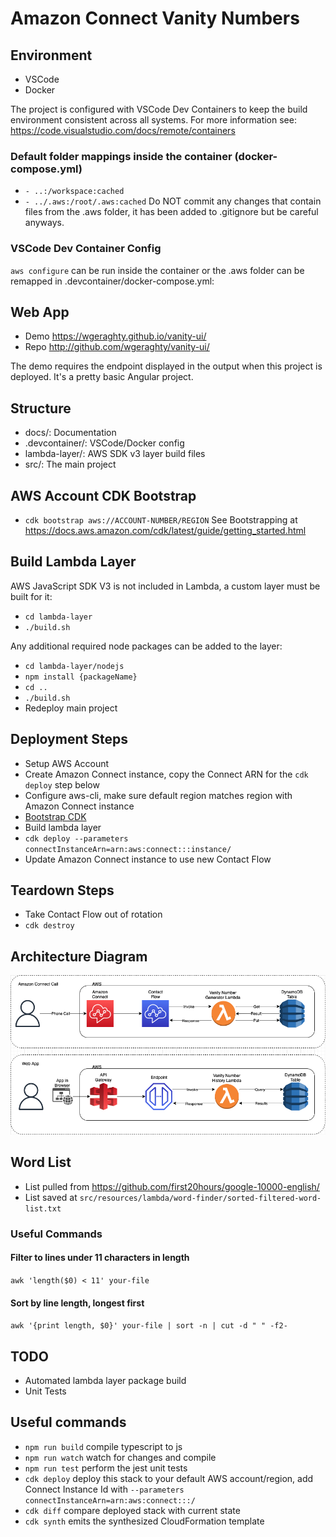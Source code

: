 # Amazon Connect Vanity Numbers
## Environment
  * VSCode
  * Docker

  The project is configured with VSCode Dev Containers to keep the build environment consistent across all systems.
  For more information see: https://code.visualstudio.com/docs/remote/containers

### Default folder mappings inside the container (docker-compose.yml)
  * `- ..:/workspace:cached`
  * `- ../.aws:/root/.aws:cached`
  Do NOT commit any changes that contain files from the .aws folder, it has been added to .gitignore but be careful anyways.

### VSCode Dev Container Config
  `aws configure` can be run inside the container or the .aws folder can be remapped in .devcontainer/docker-compose.yml:

## Web App

* Demo https://wgeraghty.github.io/vanity-ui/
* Repo http://github.com/wgeraghty/vanity-ui/

The demo requires the endpoint displayed in the output when this project is deployed.  It's a pretty basic Angular project.


## Structure
  * docs/: Documentation
  * .devcontainer/: VSCode/Docker config
  * lambda-layer/: AWS SDK v3 layer build files
  * src/: The main project

## AWS Account CDK Bootstrap
  * `cdk bootstrap aws://ACCOUNT-NUMBER/REGION`
    See Bootstrapping at https://docs.aws.amazon.com/cdk/latest/guide/getting_started.html

## Build Lambda Layer
  AWS JavaScript SDK V3 is not included in Lambda, a custom layer must be built for it:
  * `cd lambda-layer`
  * `./build.sh`

  Any additional required node packages can be added to the layer:
  * `cd lambda-layer/nodejs`
  * `npm install {packageName}`
  * `cd ..`
  * `./build.sh`
  * Redeploy main project

## Deployment Steps
  * Setup AWS Account
  * Create Amazon Connect instance, copy the Connect ARN for the `cdk deploy` step below
  * Configure aws-cli, make sure default region matches region with Amazon Connect instance
  * [Bootstrap CDK](#aws-account-cdk-bootstrap)
  * Build lambda layer
  * `cdk deploy --parameters connectInstanceArn=arn:aws:connect:::instance/`
  * Update Amazon Connect instance to use new Contact Flow

## Teardown Steps
  * Take Contact Flow out of rotation
  * `cdk destroy`

## Architecture Diagram

![Architecture Diagram](../docs/Amazon%20Connect%20Vanity%20Numbers.drawio.png)

## Word List
  * List pulled from https://github.com/first20hours/google-10000-english/
  * List saved at `src/resources/lambda/word-finder/sorted-filtered-word-list.txt`

### Useful Commands

#### Filter to lines under 11 characters in length
`awk 'length($0) < 11' your-file`

#### Sort by line length, longest first
`awk '{print length, $0}' your-file | sort -n | cut -d " " -f2-`

## TODO
  * Automated lambda layer package build
  * Unit Tests

## Useful commands
  * `npm run build`   compile typescript to js
  * `npm run watch`   watch for changes and compile
  * `npm run test`    perform the jest unit tests
  * `cdk deploy`      deploy this stack to your default AWS account/region, add Connect Instance Id with `--parameters connectInstanceArn=arn:aws:connect:::/`
  * `cdk diff`        compare deployed stack with current state
  * `cdk synth`       emits the synthesized CloudFormation template
